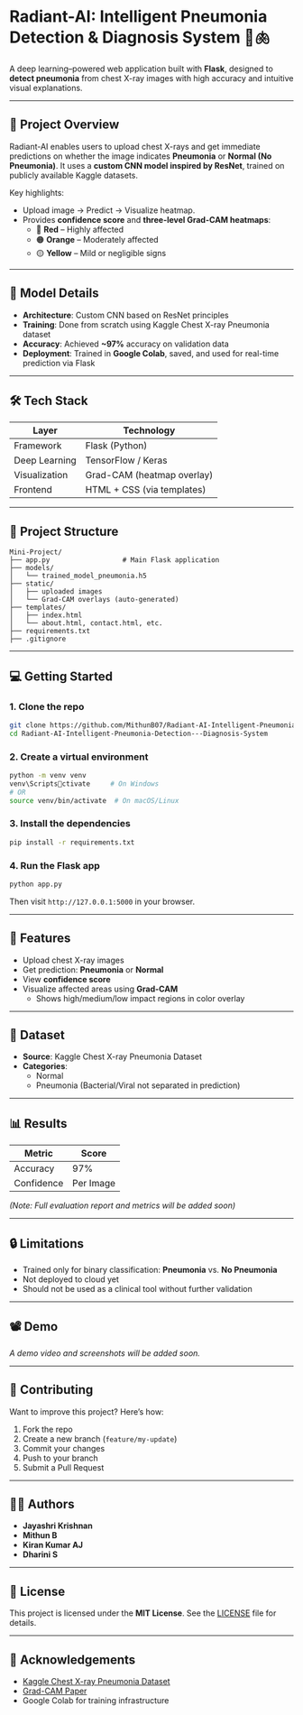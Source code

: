 # Radiant-AI: Intelligent Pneumonia Detection & Diagnosis System 🧠🫁

A deep learning–powered web application built with **Flask**, designed to **detect pneumonia** from chest X-ray images with high accuracy and intuitive visual explanations.

---

## 🚀 Project Overview

Radiant-AI enables users to upload chest X-rays and get immediate predictions on whether the image indicates **Pneumonia** or **Normal (No Pneumonia)**. It uses a **custom CNN model inspired by ResNet**, trained on publicly available Kaggle datasets.

Key highlights:

- Upload image → Predict → Visualize heatmap.
- Provides **confidence score** and **three-level Grad-CAM heatmaps**:
  - 🔴 **Red** – Highly affected
  - 🟠 **Orange** – Moderately affected
  - 🟡 **Yellow** – Mild or negligible signs

---

## 🧠 Model Details

- **Architecture**: Custom CNN based on ResNet principles
- **Training**: Done from scratch using Kaggle Chest X-ray Pneumonia dataset
- **Accuracy**: Achieved **~97%** accuracy on validation data
- **Deployment**: Trained in **Google Colab**, saved, and used for real-time prediction via Flask

---

## 🛠 Tech Stack

| Layer        | Technology               |
|--------------|---------------------------|
| Framework    | Flask (Python)            |
| Deep Learning| TensorFlow / Keras        |
| Visualization| Grad-CAM (heatmap overlay)|
| Frontend     | HTML + CSS (via templates)|

---

## 📂 Project Structure

```
Mini-Project/
├── app.py                  # Main Flask application
├── models/
│   └── trained_model_pneumonia.h5
├── static/
│   ├── uploaded images
│   └── Grad-CAM overlays (auto-generated)
├── templates/
│   ├── index.html
│   └── about.html, contact.html, etc.
├── requirements.txt
├── .gitignore
```

---

## 💻 Getting Started

### 1. Clone the repo

```bash
git clone https://github.com/MithunB07/Radiant-AI-Intelligent-Pneumonia-Detection---Diagnosis-System.git
cd Radiant-AI-Intelligent-Pneumonia-Detection---Diagnosis-System
```

### 2. Create a virtual environment

```bash
python -m venv venv
venv\Scriptsctivate     # On Windows
# OR
source venv/bin/activate  # On macOS/Linux
```

### 3. Install the dependencies

```bash
pip install -r requirements.txt
```

### 4. Run the Flask app

```bash
python app.py
```

Then visit `http://127.0.0.1:5000` in your browser.

---

## 📸 Features

- Upload chest X-ray images
- Get prediction: **Pneumonia** or **Normal**
- View **confidence score**
- Visualize affected areas using **Grad-CAM**
  - Shows high/medium/low impact regions in color overlay

---

## 🔬 Dataset

- **Source**: Kaggle Chest X-ray Pneumonia Dataset
- **Categories**:
  - Normal
  - Pneumonia (Bacterial/Viral not separated in prediction)

---

## 📊 Results

| Metric   | Score     |
|----------|-----------|
| Accuracy | 97%       |
| Confidence | Per Image |

*(Note: Full evaluation report and metrics will be added soon)*

---

## 🔒 Limitations

- Trained only for binary classification: **Pneumonia** vs. **No Pneumonia**
- Not deployed to cloud yet
- Should not be used as a clinical tool without further validation

---

## 📽️ Demo

*A demo video and screenshots will be added soon.*

---

## 🤝 Contributing

Want to improve this project? Here’s how:

1. Fork the repo
2. Create a new branch (`feature/my-update`)
3. Commit your changes
4. Push to your branch
5. Submit a Pull Request

---

## 👨‍💻 Authors

- **Jayashri Krishnan**
- **Mithun B** 
- **Kiran Kumar AJ**
- **Dharini S**

---

## 📄 License

This project is licensed under the **MIT License**. See the [LICENSE](LICENSE) file for details.

---

## 🙏 Acknowledgements

- [Kaggle Chest X-ray Pneumonia Dataset](https://www.kaggle.com/paultimothymooney/chest-xray-pneumonia)
- [Grad-CAM Paper](https://arxiv.org/abs/1610.02391)
- Google Colab for training infrastructure